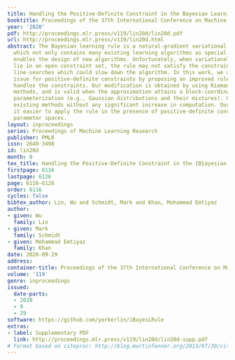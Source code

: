 ```yaml
---
title: Handling the Positive-Definite Constraint in the Bayesian Learning Rule
booktitle: Proceedings of the 37th International Conference on Machine Learning
year: '2020'
pdf: http://proceedings.mlr.press/v119/lin20d/lin20d.pdf
url: http://proceedings.mlr.press/v119/lin20d.html
abstract: The Bayesian learning rule is a natural-gradient variational inference method,
  which not only contains many existing learning algorithms as special cases but also
  enables the design of new algorithms. Unfortunately, when variational parameters
  lie in an open constraint set, the rule may not satisfy the constraint and requires
  line-searches which could slow down the algorithm. In this work, we address this
  issue for positive-definite constraints by proposing an improved rule that naturally
  handles the constraints. Our modification is obtained by using Riemannian gradient
  methods, and is valid when the approximation attains a block-coordinate natural
  parameterization (e.g., Gaussian distributions and their mixtures). Our method outperforms
  existing methods without any significant increase in computation. Our work makes
  it easier to apply the rule in the presence of positive-definite constraints in
  parameter spaces.
layout: inproceedings
series: Proceedings of Machine Learning Research
publisher: PMLR
issn: 2640-3498
id: lin20d
month: 0
tex_title: Handling the Positive-Definite Constraint in the {B}ayesian Learning Rule
firstpage: 6116
lastpage: 6126
page: 6116-6126
order: 6116
cycles: false
bibtex_author: Lin, Wu and Schmidt, Mark and Khan, Mohammad Emtiyaz
author:
- given: Wu
  family: Lin
- given: Mark
  family: Schmidt
- given: Mohammad Emtiyaz
  family: Khan
date: 2020-09-29
address: 
container-title: Proceedings of the 37th International Conference on Machine Learning
volume: '119'
genre: inproceedings
issued:
  date-parts:
  - 2020
  - 9
  - 29
software: https://github.com/yorkerlin/iBayesLRule
extras:
- label: Supplementary PDF
  link: http://proceedings.mlr.press/v119/lin20d/lin20d-supp.pdf
# Format based on citeproc: http://blog.martinfenner.org/2013/07/30/citeproc-yaml-for-bibliographies/
---
```

